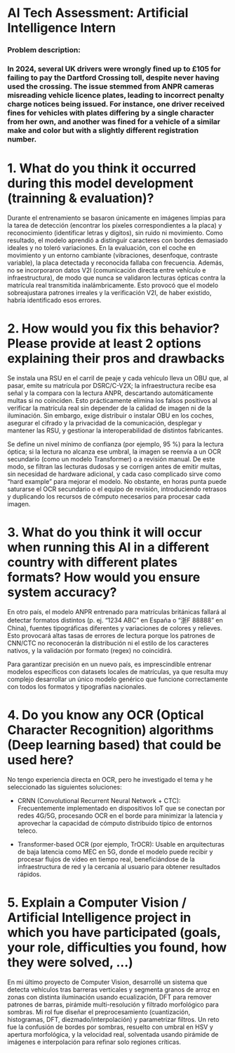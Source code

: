 # AI Tech Assessment: Artificial Intelligence Intern

### Problem description:

### In 2024, several UK drivers were wrongly fined up to £105 for failing to pay the Dartford Crossing toll, despite never having used the crossing. The issue stemmed from ANPR cameras misreading vehicle licence plates, leading to incorrect penalty charge notices being issued. For instance, one driver received fines for vehicles with plates differing by a single character from her own, and another was fined for a vehicle of a similar make and color but with a slightly different registration number.

# 1. What do you think it occurred during this model development (trainning & evaluation)? 

Durante el entrenamiento se basaron únicamente en imágenes limpias para la tarea de detección (encontrar los píxeles correspondientes a la placa) y reconocimiento (identificar letras y dígitos), sin ruido ni movimiento. Como resultado, el modelo aprendió a distinguir caracteres con bordes demasiado ideales y no toleró variaciones. En la evaluación, con el coche en movimiento y un entorno cambiante (vibraciones, desenfoque, contraste variable), la placa detectada y reconocida fallaba con frecuencia. Además, no se incorporaron datos V2I (comunicación directa entre vehículo e infraestructura), de modo que nunca se validaron lecturas ópticas contra la matrícula real transmitida inalámbricamente. Esto provocó que el modelo sobreajustara patrones irreales y la verificación V2I, de haber existido, habría identificado esos errores.

# 2. How would you fix this behavior? Please provide at least 2 options explaining their pros and drawbacks

Se instala una RSU en el carril de peaje y cada vehículo lleva un OBU que, al pasar, emite su matrícula por DSRC/C-V2X; la infraestructura recibe esa señal y la compara con la lectura ANPR, descartando automáticamente multas si no coinciden. Esto prácticamente elimina los falsos positivos al verificar la matrícula real sin depender de la calidad de imagen ni de la iluminación. Sin embargo, exige distribuir o instalar OBU en los coches, asegurar el cifrado y la privacidad de la comunicación, desplegar y mantener las RSU, y gestionar la interoperabilidad de distintos fabricantes.

Se define un nivel mínimo de confianza (por ejemplo, 95 %) para la lectura óptica; si la lectura no alcanza ese umbral, la imagen se reenvía a un OCR secundario (como un modelo Transformer) o a revisión manual. De este modo, se filtran las lecturas dudosas y se corrigen antes de emitir multas, sin necesidad de hardware adicional, y cada caso complicado sirve como “hard example” para mejorar el modelo. No obstante, en horas punta puede saturarse el OCR secundario o el equipo de revisión, introduciendo retrasos y duplicando los recursos de cómputo necesarios para procesar cada imagen.

# 3. What do you think it will occur when running this AI in a different country with different plates formats? How would you ensure system accuracy?

En otro país, el modelo ANPR entrenado para matrículas británicas fallará al detectar formatos distintos (p. ej. “1234 ABC” en España o “浙F 88888” en China), fuentes tipográficas diferentes y variaciones de colores y relieves. Esto provocará altas tasas de errores de lectura porque los patrones de CNN/CTC no reconocerán la distribución ni el estilo de los caracteres nativos, y la validación por formato (regex) no coincidirá.

Para garantizar precisión en un nuevo país, es imprescindible entrenar modelos específicos con datasets locales de matrículas, ya que resulta muy complejo desarrollar un único modelo genérico que funcione correctamente con todos los formatos y tipografías nacionales.

# 4. Do you know any OCR (Optical Character Recognition) algorithms (Deep learning based) that could be used here?

No tengo experiencia directa en OCR, pero he investigado el tema y he seleccionado las siguientes soluciones:

- CRNN (Convolutional Recurrent Neural Network + CTC): Frecuentemente implementado en dispositivos IoT que se conectan por redes 4G/5G, procesando OCR en el borde para minimizar la latencia y aprovechar la capacidad de cómputo distribuido típico de entornos teleco.

- Transformer-based OCR (por ejemplo, TrOCR): Usable en arquitecturas de baja latencia como MEC en 5G, donde el modelo puede recibir y procesar flujos de video en tiempo real, beneficiándose de la infraestructura de red y la cercanía al usuario para obtener resultados rápidos.

# 5. Explain a Computer Vision / Artificial Intelligence project in which you have participated (goals, your role, difficulties you found, how they were solved, ...)

En mi último proyecto de Computer Vision, desarrollé un sistema que detecta vehículos tras barreras verticales y segmenta granos de arroz en zonas con distinta iluminación usando ecualización, DFT para remover patrones de barras, pirámide multi-resolución y filtrado morfológico para sombras. Mi rol fue diseñar el preprocesamiento (cuantización, histogramas, DFT, diezmado/interpolación) y parametrizar filtros. Un reto fue la confusión de bordes por sombras, resuelto con umbral en HSV y apertura morfológica, y la velocidad real, solventada usando pirámide de imágenes e interpolación para refinar solo regiones críticas.